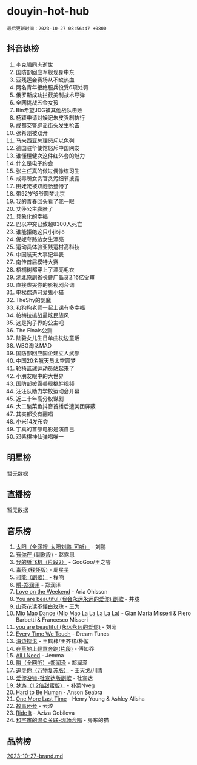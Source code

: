 # douyin-hot-hub

`最后更新时间：2023-10-27 08:56:47 +0800`

## 抖音热榜

1. 李克强同志逝世
1. 国防部回应军舰现身中东
1. 亚残运会赛场从不缺热血
1. 两名青年拒绝服兵役受6项处罚
1. 俄罗斯成功拦截美制战术导弹
1. 全网挑战五金女孩
1. Bin希望JDG被其他战队击败
1. 杨颖申请对娱记朱皮强制执行
1. 成都交警辟谣街头发生枪击
1. 张希刚被双开
1. 马来西亚总理怒斥以色列
1. 德国驻华使馆怒斥中国网友
1. 谁懂檀健次这件红外套的魅力
1. 什么是电子约会
1. 张主任真的做过偶像练习生
1. 戒毒所女贪官贪污细节披露
1. 田姥姥被双胞胎整懵了
1. 带92岁爷爷圆梦北京
1. 我的青春回头看了我一眼
1. 艾莎公主膨胀了
1. 具象化的幸福
1. 巴以冲突已致超8300人死亡
1. 谁能拒绝这只小jiojio
1. 倪妮夸路边女生漂亮
1. 运动员体验亚残运村高科技
1. 中国航天大事记年表
1. 南传首届模特大赛
1. 梧桐树都穿上了漂亮毛衣
1. 湖北原副省长曹广晶贪2.16亿受审
1. 直接虐哭你的影视剧台词
1. 电梯偶遇可爱鬼小猫
1. TheShy的剑魔
1. 和狗狗老师一起上课有多幸福
1. 帕梅拉挑战最炫民族风
1. 这是狗子界的公主吧
1. The Finals公测
1. 陆毅女儿生日单曲枕边童话
1. WBG淘汰MAD
1. 国防部回应国企建立人武部
1. 中国20名航天员太空圆梦
1. 轮椅篮球运动员站起来了
1. 小朋友眼中的大世界
1. 国防部披露美舰挑衅视频
1. 汪汪队助力学校运动会开幕
1. 近二十年高分权谋剧
1. 太二酸菜鱼抖音首播后遭美团屏蔽
1. 其实都没有翻唱
1. 小米14发布会
1. 丁真的首部电影是演自己
1. 邓紫棋神仙弹唱唯一

## 明星榜

暂无数据

## 直播榜

暂无数据

## 音乐榜

1. [太阳（全网搜_太阳刘鹏_可听）](https://sf3-cdn-tos.douyinstatic.com/obj/tos-cn-ve-2774/ogWbyIQnlBFImVbeDocRdCIYtBHlbJXgfZMvgz) - 刘鹏
1. [有你在 (副歌段)](https://sf6-cdn-tos.douyinstatic.com/obj/tos-cn-ve-2774/o8zImmNsI8B0yfAW5FKAB1oBhkMAlIrwsZEi1V) - 赵露思
1. [我的纸飞机（片段2）](https://sf3-cdn-tos.douyinstatic.com/obj/tos-cn-ve-2774/oM2ZrKcg2CD5AeRB2gkeXOFB1IxAGJdZPazYHf) - GooGoo/王之睿
1. [毒药 (释怀版)](https://sf3-cdn-tos.douyinstatic.com/obj/tos-cn-ve-2774/oYILMEAzspdZBIzy4frJNB8ZHPHWAhiwowd4Ad) - 周星星
1. [可能（副歌）](https://sf3-cdn-tos.douyinstatic.com/obj/tos-cn-ve-2774/cde1731888894259b333569393c2fb51) - 程响
1. [瞬-郑润泽](https://sf3-cdn-tos.douyinstatic.com/obj/tos-cn-ve-2774/oYXHIohzvbNAzBhHgyksWpRM4bfkDsBdBDAynw) - 郑润泽
1. [Love on the Weekend](https://sf3-cdn-tos.douyinstatic.com/obj/tos-cn-ve-2774/o4tVQen5ZtBZEMlD1CDIepBC2OigkU1KQkb1vd) - Aria Ohlsson
1. [You are beautiful (我会永远永远的爱你) 副歌](https://sf6-cdn-tos.douyinstatic.com/obj/tos-cn-ve-2774/o4NlnjbBAIAhg5wOCWzJoyMzkIqGxYsR7f3W4Q) - 井胧
1. [山茶花读不懂白玫瑰](https://sf3-cdn-tos.douyinstatic.com/obj/tos-cn-ve-2774/osfn8B7DktrRHEPJgPCfDbw7QDQEkwC16BxZg9) - 王为
1. [Mio Mao Dance (Mio Mao La La La La La)](https://sf3-cdn-tos.douyinstatic.com/obj/tos-cn-ve-2774/owhJZ1sWIABNvU3gOxlwztm0oAfMK58zHXT8GM) - Gian Maria Misseri & Piero Barbetti & Francesco Misseri
1. [you are beautiful (永远永远的爱你)](https://sf6-cdn-tos.douyinstatic.com/obj/tos-cn-ve-2774/7f5e088a940e42b487e76fd10d0ffcfd) - 刘沁
1. [Every Time We Touch](https://sf3-cdn-tos.douyinstatic.com/obj/tos-cn-ve-2774/ogN6lUKQeBBfEVhIOMikG1CcJjugxk1tztZyhP) - Dream Tunes
1. [海边探戈](https://sf3-cdn-tos.douyinstatic.com/obj/tos-cn-ve-2774/os9gE0VQCGqt6VQkZDyBBYvfSDY0QFe3vVmubn) - 王鹤棣/王齐铭/朴鲨
1. [在草地上肆意奔跑(片段)](https://sf6-cdn-tos.douyinstatic.com/obj/tos-cn-ve-2774/8831d494742f45dabdfa8adb8b817259) - 傅如乔
1. [All I Need](https://sf3-cdn-tos.douyinstatic.com/obj/tos-cn-ve-2774/e8b55ca1d1fa4f90a60c22b8ece170ac) - Jemma
1. [瞬（全网听）-郑润泽](https://sf6-cdn-tos.douyinstatic.com/obj/tos-cn-ve-2774/o4Vb9eJZClCZTnRQYy0BRSeHGrDtrkrQgIBvQt) - 郑润泽
1. [追寻你（万物复苏版）](https://sf3-cdn-tos.douyinstatic.com/obj/tos-cn-ve-2774/oYeAZJsbjIDit9APmBg8u6uDUQnHmoCf3gbo74) - 王天戈/川青
1. [爱你没错-杜宣达版副歌](https://sf3-cdn-tos.douyinstatic.com/obj/tos-cn-ve-2774/oUm8ctBZQfZQ4jUNWbseSYV0lZDsWn6LCODgCB) - 杜宣达
1. [梦游（1.2倍甜蜜版）](https://sf6-cdn-tos.douyinstatic.com/obj/tos-cn-ve-2774/o4gyAUm8hwufoEABmwVIiQtHsFuGzAEEWtNMzo) - 补菜Nveg
1. [Hard to Be Human](https://sf3-cdn-tos.douyinstatic.com/obj/tos-cn-ve-2774/oQItaej4rB1rBfnJUbKPlQOgDWvSUWRy814CZl) - Anson Seabra
1. [One More Last Time](https://sf6-cdn-tos.douyinstatic.com/obj/tos-cn-ve-2774/oAzTlo0LUAdCAIhjktsKWcLAEUKmZwGcOoB1fy) - Henry Young & Ashley Alisha
1. [故事还长](https://sf6-cdn-tos.douyinstatic.com/obj/tos-cn-ve-2774/30a26758c8594f0ab81ac675c33ee2c5) - 云汐
1. [Ride It](https://sf3-cdn-tos.douyinstatic.com/obj/tos-cn-ve-2774/oMZDIYec6eQynQyWBQnCM11DZzkgnBPtBpD4bi) - Aziza Qobilova
1. [和宇宙的温柔关联-现场合唱](https://sf3-cdn-tos.douyinstatic.com/obj/tos-cn-ve-2774/o0hONGDYQBgk0e5bqDeQOonVmncA6tC2nBwZLT) - 房东的猫

## 品牌榜

[2023-10-27-brand.md](2023-10-27-brand.md)

